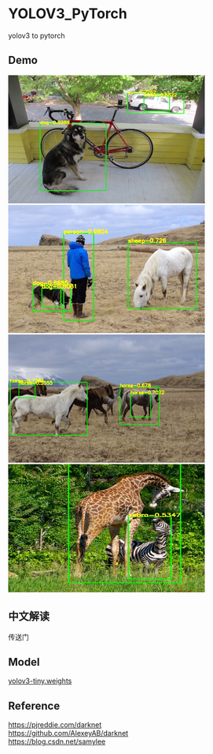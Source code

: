 # YOLOV3_PyTorch
yolov3 to pytorch

## Demo
<img src="assets/result1.jpg" width="400" height="260"/>   <img src="assets/result2.jpg" width="400" height="260"/>  
<img src="assets/result3.jpg" width="400" height="260"/>   <img src="assets/result4.jpg" width="400" height="260"/>

## 中文解读
传送门

## Model
[yolov3-tiny.weights](https://pjreddie.com/media/files/yolov3-tiny.weights)

## Reference
https://pjreddie.com/darknet  
https://github.com/AlexeyAB/darknet  
https://blog.csdn.net/samylee  

